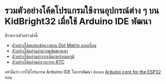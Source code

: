 # รวมตัวอย่างโค้ดโปรแกรมใช้งานอุปกรณ์ต่าง ๆ บน KidBright32 เมื่อใช้ Arduino IDE พัฒนา

มีรายการตัวอย่างดังนี้

 * [ตัวอย่างโค้ดแสดงข้อความบน Dot Matrix แบบเลื่อน](./DotMatrix_text_scroll)
 * [ตัวอย่างโค้ดอ่านค่าความเข้มของแสง](./LDR_read_light)
 * [ตัวอย่างโค้ดอ่านค่าจากเซ็นเซอร์อุณหภูมิ](./LM73_read_temperature)
 * [ตัวอย่างโค้ดอ่านค่าเวลาจาก RTC](./RTC_read_set_time)

 อย่าลืมว่า การใช้โปรแกรม Arduino IDE ในการพัฒนา ต้องลง [Arduino core for the ESP32](https://github.com/espressif/arduino-esp32) ก่อน